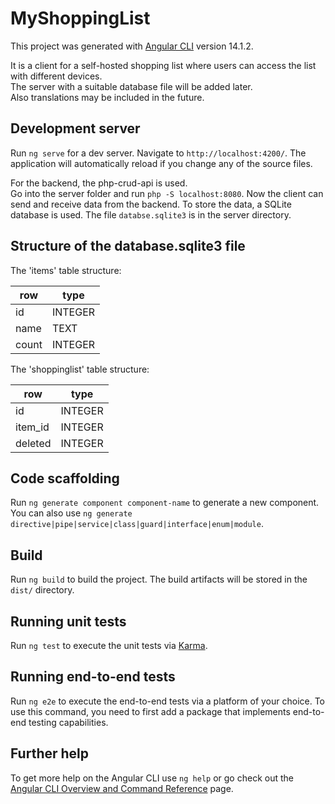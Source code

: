 # MyShoppingList

This project was generated with [Angular CLI](https://github.com/angular/angular-cli) version 14.1.2.  

It is a client for a self-hosted shopping list where users can access the list with different devices.  
The server with a suitable database file will be added later.  
Also translations may be included in the future.  

## Development server

Run `ng serve` for a dev server. Navigate to `http://localhost:4200/`. The application will automatically reload if you change any of the source files.  

For the backend, the php-crud-api is used.  
Go into the server folder and run `php -S localhost:8080`.
Now the client can send and receive data from the backend.
To store the data, a SQLite database is used.
The file `databse.sqlite3` is in the server directory.

## Structure of the database.sqlite3 file

The 'items' table structure:  

| row   | type    |
|-------|---------|
| id    | INTEGER |
| name  | TEXT    |
| count | INTEGER |  

The 'shoppinglist' table structure:  

| row     | type    |
|---------|---------|
| id      | INTEGER |
| item_id | INTEGER |
| deleted | INTEGER |  



## Code scaffolding

Run `ng generate component component-name` to generate a new component. You can also use `ng generate directive|pipe|service|class|guard|interface|enum|module`.

## Build

Run `ng build` to build the project. The build artifacts will be stored in the `dist/` directory.

## Running unit tests

Run `ng test` to execute the unit tests via [Karma](https://karma-runner.github.io).

## Running end-to-end tests

Run `ng e2e` to execute the end-to-end tests via a platform of your choice. To use this command, you need to first add a package that implements end-to-end testing capabilities.

## Further help

To get more help on the Angular CLI use `ng help` or go check out the [Angular CLI Overview and Command Reference](https://angular.io/cli) page.
